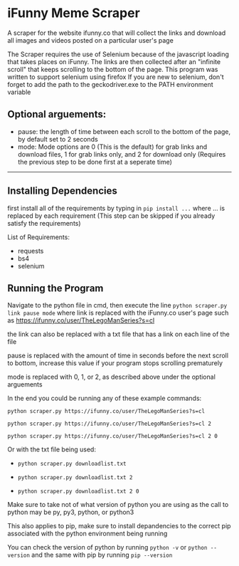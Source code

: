 # iFunny Meme Scraper
A scraper for the website ifunny.co that will collect the links and download all images and videos posted on a particular user's page

The Scraper requires the use of Selenium because of the javascript loading that takes places on iFunny. The links are then collected after an "infinite scroll" that keeps scrolling to the bottom of the page.
This program was written to support selenium using firefox
If you are new to selenium, don't forget to add the path to the geckodriver.exe to the PATH environment variable

## Optional arguements:
* pause: the length of time between each scroll to the bottom of the page, by default set to 2 seconds
* mode: Mode options are 0 (This is the default) for grab links and download files, 1 for grab links only, and 2 for download only (Requires the previous step to be done first at a seperate time)

- - -

## Installing Dependencies

first install all of the requirements by typing in `pip install ...` where ... is replaced by each requirement (This step can be skipped if you already satisfy the requirements)

List of Requirements: 

* requests
* bs4
* selenium

## Running the Program

Navigate to the python file in cmd, then execute the line `python scraper.py link pause mode` where link is replaced with the iFunny.co user's page such as https://ifunny.co/user/TheLegoManSeries?s=cl

the link can also be replaced with a txt file that has a link on each line of the file

pause is replaced with the amount of time in seconds before the next scroll to bottom, increase this value if your program stops scrolling prematurely

mode is replaced with 0, 1, or 2, as described above under the optional arguements

In the end you could be running any of these example commands:

`python scraper.py https://ifunny.co/user/TheLegoManSeries?s=cl`

`python scraper.py https://ifunny.co/user/TheLegoManSeries?s=cl 2`

`python scraper.py https://ifunny.co/user/TheLegoManSeries?s=cl 2 0`

Or with the txt file being used: 

* `python scraper.py downloadlist.txt`

* `python scraper.py downloadlist.txt 2`

* `python scraper.py downloadlist.txt 2 0`

Make sure to take not of what version of python you are using as the call to python may be py, py3, python, or python3

This also applies to pip, make sure to install depandencies to the correct pip associated with the python environment being running

You can check the version of python by running `python -v` or `python --version` and the same with pip by running `pip --version`
